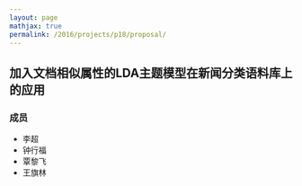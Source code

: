```yaml
---
layout: page
mathjax: true
permalink: /2016/projects/p18/proposal/
---
```


## 加入文档相似属性的LDA主题模型在新闻分类语料库上的应用

### 成员

- 李超
- 钟行福
- 覃黎飞
- 王旗林
